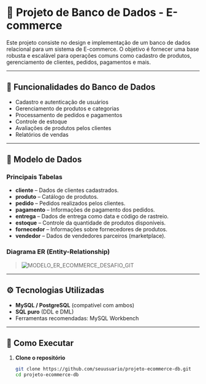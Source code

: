 # 🛒 Projeto de Banco de Dados - E-commerce

Este projeto consiste no design e implementação de um banco de dados relacional para um sistema de E-commerce. O objetivo é fornecer uma base robusta e escalável para operações comuns como cadastro de produtos, gerenciamento de clientes, pedidos, pagamentos e mais.

---

## 📌 Funcionalidades do Banco de Dados

- Cadastro e autenticação de usuários
- Gerenciamento de produtos e categorias
- Processamento de pedidos e pagamentos
- Controle de estoque
- Avaliações de produtos pelos clientes
- Relatórios de vendas

---

## 🧱 Modelo de Dados

### Principais Tabelas

- **cliente** – Dados de clientes cadastrados.
- **produto** – Catálogo de produtos.
- **pedido** – Pedidos realizados pelos clientes.
- **pagamento** – Informações de pagamento dos pedidos.
- **entrega** – Dados de entrega como data e código de rastreio.
- **estoque** – Controle da quantidade de produtos disponíveis.
- **fornecedor** – Informações sobre fornecedores de produtos.
- **vendedor** – Dados de vendedores parceiros (marketplace).

### Diagrama ER (Entity-Relationship)

> ![MODELO_ER_ECOMMERCE_DESAFIO_GIT](https://github.com/user-attachments/assets/92b744eb-eb69-4595-99c4-5bc519e2b0ea)



---

## ⚙️ Tecnologias Utilizadas

- **MySQL / PostgreSQL** (compatível com ambos)
- **SQL puro** (DDL e DML)
- Ferramentas recomendadas: MySQL Workbench

---

## 🚀 Como Executar

1. **Clone o repositório**
   ```bash
   git clone https://github.com/seuusuario/projeto-ecommerce-db.git
   cd projeto-ecommerce-db
